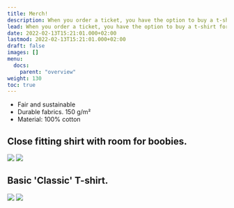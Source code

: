 ```yaml
---
title: Merch!
description: When you order a ticket, you have the option to buy a t-shirt for 20€.
lead: When you order a ticket, you have the option to buy a t-shirt for 20€.
date: 2022-02-13T15:21:01.000+02:00
lastmod: 2022-02-13T15:21:01.000+02:00
draft: false
images: []
menu: 
  docs:
    parent: "overview"
weight: 130
toc: true
---
```

* Fair and sustainable
* Durable fabrics. 150 g/m²
* Material: 100% cotton 

## Close fitting shirt with room for boobies.
![](/images/f-shirts.png)
![](/images/f-size.png)



## Basic 'Classic' T-shirt.
![](/images/m-shirts.png)
![](/images/m-size.png)